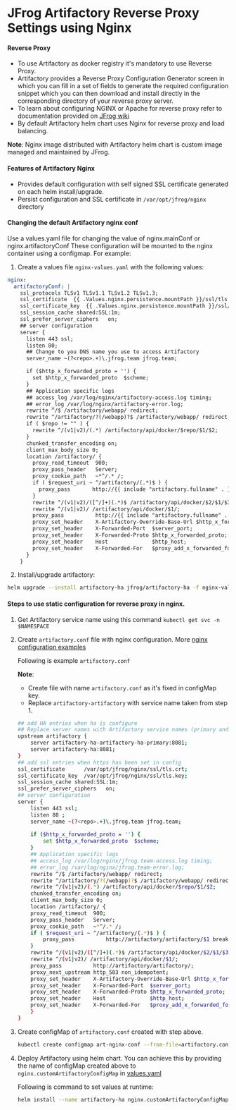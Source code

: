 # JFrog Artifactory Reverse Proxy Settings using Nginx

#### Reverse Proxy
*   To use Artifactory as docker registry it's mandatory to use Reverse Proxy.
*   Artifactory provides a Reverse Proxy Configuration Generator screen in which you can fill in a set of fields to generate 
the required configuration snippet which you can then download and install directly in the corresponding directory of your reverse proxy server.   
*   To learn about configuring NGINX or Apache for reverse proxy refer to documentation provided on [JFrog wiki](https://www.jfrog.com/confluence/display/RTF/Configuring+a+Reverse+Proxy)
*   By default Artifactory helm chart uses Nginx for reverse proxy and load balancing.
  
**Note**: Nginx image distributed with Artifactory helm chart is custom image managed and maintained by JFrog.  
  
####  Features of Artifactory Nginx
*   Provides default configuration with self signed SSL certificate generated on each helm install/upgrade.
*   Persist configuration and SSL certificate in `/var/opt/jfrog/nginx` directory
  
#### Changing the default Artifactory nginx conf
Use a values.yaml file for changing the value of nginx.mainConf or nginx.artifactoryConf
These configuration will be mounted to the nginx container using a configmap.
For example:
1. Create a values file `nginx-values.yaml` with the following values:
```yaml
nginx:
  artifactoryConf: |
    ssl_protocols TLSv1 TLSv1.1 TLSv1.2 TLSv1.3;
    ssl_certificate  {{ .Values.nginx.persistence.mountPath }}/ssl/tls.crt;
    ssl_certificate_key  {{ .Values.nginx.persistence.mountPath }}/ssl/tls.key;
    ssl_session_cache shared:SSL:1m;
    ssl_prefer_server_ciphers   on;
    ## server configuration
    server {
      listen 443 ssl;
      listen 80;
      ## Change to you DNS name you use to access Artifactory 
      server_name ~(?<repo>.+)\.jfrog.team jfrog.team;

      if ($http_x_forwarded_proto = '') {
        set $http_x_forwarded_proto  $scheme;
      }
      ## Application specific logs
      ## access_log /var/log/nginx/artifactory-access.log timing;
      ## error_log /var/log/nginx/artifactory-error.log;
      rewrite ^/$ /artifactory/webapp/ redirect;
      rewrite ^/artifactory/?(/webapp)?$ /artifactory/webapp/ redirect;
      if ( $repo != "" ) {
        rewrite ^/(v1|v2)/(.*) /artifactory/api/docker/$repo/$1/$2;
      }
      chunked_transfer_encoding on;
      client_max_body_size 0;
      location /artifactory/ {
        proxy_read_timeout  900;
        proxy_pass_header   Server;
        proxy_cookie_path   ~*^/.* /;
        if ( $request_uri ~ ^/artifactory/(.*)$ ) {
          proxy_pass       http://{{ include "artifactory.fullname" . }}:{{ .Values.artifactory.externalPort }}/artifactory/$1 break;
        }
        rewrite ^/(v1|v2)/([^/]+)(.*)$ /artifactory/api/docker/$2/$1/$3;
        rewrite ^/(v1|v2)/ /artifactory/api/docker/$1/;
        proxy_pass          http://{{ include "artifactory.fullname" . }}:{{ .Values.artifactory.externalPort }}/artifactory/;
        proxy_set_header    X-Artifactory-Override-Base-Url $http_x_forwarded_proto://$host:$server_port/artifactory;
        proxy_set_header    X-Forwarded-Port  $server_port;
        proxy_set_header    X-Forwarded-Proto $http_x_forwarded_proto;
        proxy_set_header    Host              $http_host;
        proxy_set_header    X-Forwarded-For   $proxy_add_x_forwarded_for;
      }
    }
```

2. Install/upgrade artifactory:
```bash
helm upgrade --install artifactory-ha jfrog/artifactory-ha -f nginx-values.yaml
```


#### Steps to use static configuration for reverse proxy in nginx.
1.  Get Artifactory service name using this command `kubectl get svc -n $NAMESPACE`

2.  Create `artifactory.conf` file with nginx configuration. More [nginx configuration examples](https://github.com/jfrog/artifactory-docker-examples/tree/master/files/nginx/conf.d) 
    
    Following is example `artifactory.conf`
    
    **Note**: 
    *   Create file with name `artifactory.conf` as it's fixed in configMap key. 
    *   Replace `artifactory-artifactory` with service name taken from step 1.
    
    ```bash
    ## add HA entries when ha is configure
    ## Replace server names with Artifactory service names (primary and member service names)
    upstream artifactory {
        server artifactory-ha-artifactory-ha-primary:8081;
        server artifactory-ha:8081;
    }
    ## add ssl entries when https has been set in config
    ssl_certificate      /var/opt/jfrog/nginx/ssl/tls.crt;
    ssl_certificate_key  /var/opt/jfrog/nginx/ssl/tls.key;
    ssl_session_cache shared:SSL:1m;
    ssl_prefer_server_ciphers   on;
    ## server configuration
    server {
        listen 443 ssl;
        listen 80 ;
        server_name ~(?<repo>.+)\.jfrog.team jfrog.team;
        
        if ($http_x_forwarded_proto = '') {
            set $http_x_forwarded_proto  $scheme;
        }
        ## Application specific logs
        ## access_log /var/log/nginx/jfrog.team-access.log timing;
        ## error_log /var/log/nginx/jfrog.team-error.log;
        rewrite ^/$ /artifactory/webapp/ redirect;
        rewrite ^/artifactory/?(/webapp)?$ /artifactory/webapp/ redirect;
        rewrite ^/(v1|v2)/(.*) /artifactory/api/docker/$repo/$1/$2;
        chunked_transfer_encoding on;
        client_max_body_size 0;
        location /artifactory/ {
        proxy_read_timeout  900;
        proxy_pass_header   Server;
        proxy_cookie_path   ~*^/.* /;
        if ( $request_uri ~ ^/artifactory/(.*)$ ) {
            proxy_pass          http://artifactory/artifactory/$1 break;
        }
        rewrite ^/(v1|v2)/([^/]+)(.*)$ /artifactory/api/docker/$2/$1/$3;
        rewrite ^/(v1|v2)/ /artifactory/api/docker/$1/;
        proxy_pass          http://artifactory/artifactory/;
        proxy_next_upstream http_503 non_idempotent;
        proxy_set_header    X-Artifactory-Override-Base-Url $http_x_forwarded_proto://$host:$server_port/artifactory;
        proxy_set_header    X-Forwarded-Port  $server_port;
        proxy_set_header    X-Forwarded-Proto $http_x_forwarded_proto;
        proxy_set_header    Host              $http_host;
        proxy_set_header    X-Forwarded-For   $proxy_add_x_forwarded_for;
        }
    }
    ```
    
3.  Create configMap of `artifactory.conf` created with step above.
    ```bash
    kubectl create configmap art-nginx-conf --from-file=artifactory.conf
    ```
4.  Deploy Artifactory using helm chart.
    You can achieve this by providing the name of configMap created above to `nginx.customArtifactoryConfigMap` in [values.yaml](values.yaml) 
    
    Following is command to set values at runtime:
    ```bash
    helm install --name artifactory-ha nginx.customArtifactoryConfigMap=art-nginx-conf jfrog/artifactory-ha
    ```